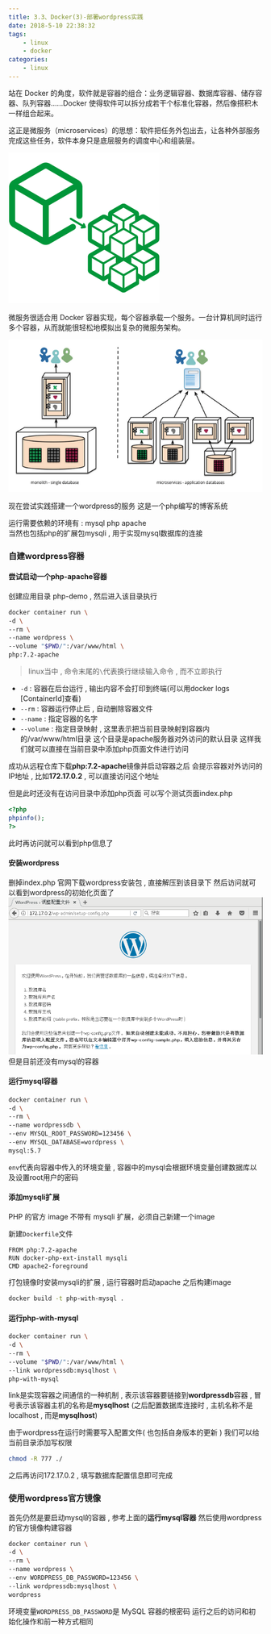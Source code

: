 ```yaml
---
title: 3.3、Docker(3)-部署wordpress实践
date: 2018-5-10 22:38:32
tags: 
	- linux
	- docker
categories: 
	- linux
---
```

站在 Docker 的角度，软件就是容器的组合：业务逻辑容器、数据库容器、储存容器、队列容器......Docker 使得软件可以拆分成若干个标准化容器，然后像搭积木一样组合起来。

这正是微服务（microservices）的思想：软件把任务外包出去，让各种外部服务完成这些任务，软件本身只是底层服务的调度中心和组装层。
<!-- more -->
![微服务](/images/linux/20180505231057.png)

微服务很适合用 Docker 容器实现，每个容器承载一个服务。一台计算机同时运行多个容器，从而就能很轻松地模拟出复杂的微服务架构。

![应用解耦](/images/linux/20180505231120.png)


现在尝试实践搭建一个wordpress的服务
这是一个php编写的博客系统

运行需要依赖的环境有 : mysql  php  apache  
当然也包括php的扩展包mysqli , 用于实现mysql数据库的连接

### 自建wordpress容器

#### 尝试启动一个php-apache容器
创建应用目录 php-demo , 然后进入该目录执行
```bash
docker container run \
-d \
--rm \
--name wordpress \
--volume "$PWD/":/var/www/html \
php:7.2-apache
```
> linux当中 , 命令末尾的`\`代表换行继续输入命令 , 而不立即执行

+ `-d` : 容器在后台运行 , 输出内容不会打印到终端(可以用docker logs [ContainerId]查看)
+ `--rm` : 容器运行停止后 , 自动删除容器文件
+ `--name` : 指定容器的名字
+ `--volume` : 指定目录映射 , 这里表示把当前目录映射到容器内的/var/www/html目录
这个目录是apache服务器对外访问的默认目录
这样我们就可以直接在当前目录中添加php页面文件进行访问

成功从远程仓库下载**php:7.2-apache**镜像并启动容器之后
会提示容器对外访问的IP地址 , 比如**172.17.0.2** , 可以直接访问这个地址

但是此时还没有在访问目录中添加php页面
可以写个测试页面index.php
```php
<?php
phpinfo();
?>
```
此时再访问就可以看到php信息了

#### 安装wordpress
删掉index.php
官网下载wordpress安装包 , 直接解压到该目录下
然后访问就可以看到wordpress的初始化页面了
![wordpress_init](/images/linux/wordpress_init.png)
但是目前还没有mysql的容器

#### 运行mysql容器
```bash
docker container run \
-d \
--rm \
--name wordpressdb \
--env MYSQL_ROOT_PASSWORD=123456 \
--env MYSQL_DATABASE=wordpress \
mysql:5.7
```
`env`代表向容器中传入的环境变量 , 容器中的mysql会根据环境变量创建数据库以及设置root用户的密码

#### 添加mysqli扩展
PHP 的官方 image 不带有 mysqli 扩展，必须自己新建一个image

新建`Dockerfile`文件
```
FROM php:7.2-apache
RUN docker-php-ext-install mysqli
CMD apache2-foreground
```
打包镜像时安装mysqli的扩展 , 运行容器时启动apache
之后构建image
```bash
docker build -t php-with-mysql .
```

#### 运行php-with-mysql
```bash
docker container run \
-d \
--rm \
--volume "$PWD/":/var/www/html \
--link wordpressdb:mysqlhost \
php-with-mysql
```
link是实现容器之间通信的一种机制 , 表示该容器要链接到**wordpressdb**容器 , 冒号表示该容器主机的名称是**mysqlhost**
(之后配置数据库连接时 , 主机名称不是localhost , 而是**mysqlhost**)

由于wordpress在运行时需要写入配置文件( 也包括自身版本的更新 )
我们可以给当前目录添加写权限
```bash
chmod -R 777 ./
```

之后再访问172.17.0.2 , 填写数据库配置信息即可完成

### 使用wordpress官方镜像
首先仍然是要启动mysql的容器 , 参考上面的**运行mysql容器**
然后使用wordpress的官方镜像构建容器
```bash
docker container run \
-d \
--rm \
--name wordpress \
--env WORDPRESS_DB_PASSWORD=123456 \
--link wordpressdb:mysqlhost \
wordpress
```
环境变量`WORDPRESS_DB_PASSWORD`是 MySQL 容器的根密码
运行之后的访问和初始化操作和前一种方式相同